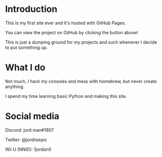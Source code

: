 <title>Hacker theme | Hacker is a theme for GitHub Pages.</title>

# Introduction

This is my first site ever and it's hosted with GitHub Pages.

You can view the project on GitHub by clicking the button above!

This is just a dumping ground for my projects and such whenever I decide to put something up.



# What I do

Not much, I hack my consoles and mess with homebrew, but never create anything.

I spend my time learning basic Python and making this site.



# Social media

Discord: jord man#1807

Twitter: @jordiisepic

Wii U (NNID): 1jordan0